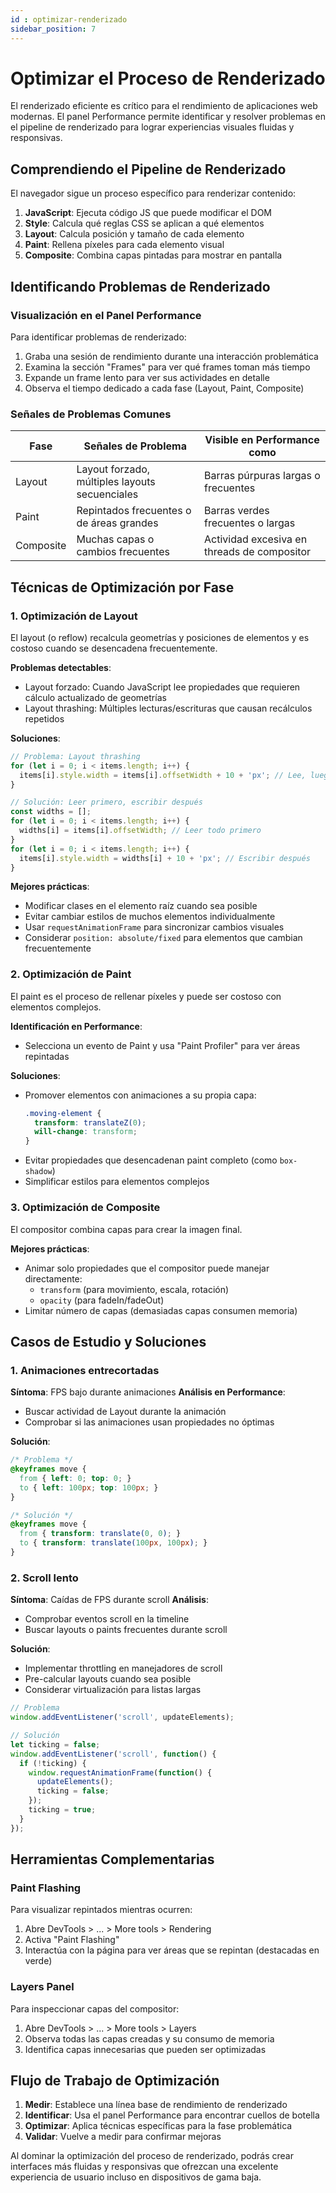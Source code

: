 ```yaml
---
id : optimizar-renderizado
sidebar_position: 7
---
```


# Optimizar el Proceso de Renderizado

El renderizado eficiente es crítico para el rendimiento de aplicaciones web modernas. El panel Performance permite identificar y resolver problemas en el pipeline de renderizado para lograr experiencias visuales fluidas y responsivas.

## Comprendiendo el Pipeline de Renderizado

El navegador sigue un proceso específico para renderizar contenido:

1. **JavaScript**: Ejecuta código JS que puede modificar el DOM
2. **Style**: Calcula qué reglas CSS se aplican a qué elementos
3. **Layout**: Calcula posición y tamaño de cada elemento
4. **Paint**: Rellena píxeles para cada elemento visual
5. **Composite**: Combina capas pintadas para mostrar en pantalla


## Identificando Problemas de Renderizado

### Visualización en el Panel Performance

Para identificar problemas de renderizado:

1. Graba una sesión de rendimiento durante una interacción problemática
2. Examina la sección "Frames" para ver qué frames toman más tiempo
3. Expande un frame lento para ver sus actividades en detalle
4. Observa el tiempo dedicado a cada fase (Layout, Paint, Composite)

### Señales de Problemas Comunes

| Fase | Señales de Problema | Visible en Performance como |
|------|---------------------|----------------------------|
| Layout | Layout forzado, múltiples layouts secuenciales | Barras púrpuras largas o frecuentes |
| Paint | Repintados frecuentes o de áreas grandes | Barras verdes frecuentes o largas |
| Composite | Muchas capas o cambios frecuentes | Actividad excesiva en threads de compositor |

## Técnicas de Optimización por Fase

### 1. Optimización de Layout

El layout (o reflow) recalcula geometrías y posiciones de elementos y es costoso cuando se desencadena frecuentemente.

**Problemas detectables**:
- Layout forzado: Cuando JavaScript lee propiedades que requieren cálculo actualizado de geometrías
- Layout thrashing: Múltiples lecturas/escrituras que causan recálculos repetidos

**Soluciones**:
```javascript
// Problema: Layout thrashing
for (let i = 0; i < items.length; i++) {
  items[i].style.width = items[i].offsetWidth + 10 + 'px'; // Lee, luego escribe
}

// Solución: Leer primero, escribir después
const widths = [];
for (let i = 0; i < items.length; i++) {
  widths[i] = items[i].offsetWidth; // Leer todo primero
}
for (let i = 0; i < items.length; i++) {
  items[i].style.width = widths[i] + 10 + 'px'; // Escribir después
}
```

**Mejores prácticas**:
- Modificar clases en el elemento raíz cuando sea posible
- Evitar cambiar estilos de muchos elementos individualmente
- Usar `requestAnimationFrame` para sincronizar cambios visuales
- Considerar `position: absolute/fixed` para elementos que cambian frecuentemente

### 2. Optimización de Paint

El paint es el proceso de rellenar píxeles y puede ser costoso con elementos complejos.

**Identificación en Performance**:
- Selecciona un evento de Paint y usa "Paint Profiler" para ver áreas repintadas

**Soluciones**:
- Promover elementos con animaciones a su propia capa:
  ```css
  .moving-element {
    transform: translateZ(0);
    will-change: transform;
  }
  ```
- Evitar propiedades que desencadenan paint completo (como `box-shadow`)
- Simplificar estilos para elementos complejos

### 3. Optimización de Composite

El compositor combina capas para crear la imagen final.

**Mejores prácticas**:
- Animar solo propiedades que el compositor puede manejar directamente:
  - `transform` (para movimiento, escala, rotación)
  - `opacity` (para fadeIn/fadeOut)
- Limitar número de capas (demasiadas capas consumen memoria)

## Casos de Estudio y Soluciones

### 1. Animaciones entrecortadas

**Síntoma**: FPS bajo durante animaciones
**Análisis en Performance**: 
- Buscar actividad de Layout durante la animación
- Comprobar si las animaciones usan propiedades no óptimas

**Solución**:
```css
/* Problema */
@keyframes move {
  from { left: 0; top: 0; }
  to { left: 100px; top: 100px; }
}

/* Solución */
@keyframes move {
  from { transform: translate(0, 0); }
  to { transform: translate(100px, 100px); }
}
```

### 2. Scroll lento

**Síntoma**: Caídas de FPS durante scroll
**Análisis**:
- Comprobar eventos scroll en la timeline
- Buscar layouts o paints frecuentes durante scroll

**Solución**:
- Implementar throttling en manejadores de scroll
- Pre-calcular layouts cuando sea posible
- Considerar virtualización para listas largas

```javascript
// Problema
window.addEventListener('scroll', updateElements);

// Solución
let ticking = false;
window.addEventListener('scroll', function() {
  if (!ticking) {
    window.requestAnimationFrame(function() {
      updateElements();
      ticking = false;
    });
    ticking = true;
  }
});
```

## Herramientas Complementarias

### Paint Flashing

Para visualizar repintados mientras ocurren:

1. Abre DevTools > ... > More tools > Rendering
2. Activa "Paint Flashing"
3. Interactúa con la página para ver áreas que se repintan (destacadas en verde)

### Layers Panel

Para inspeccionar capas del compositor:

1. Abre DevTools > ... > More tools > Layers
2. Observa todas las capas creadas y su consumo de memoria
3. Identifica capas innecesarias que pueden ser optimizadas

## Flujo de Trabajo de Optimización

1. **Medir**: Establece una línea base de rendimiento de renderizado
2. **Identificar**: Usa el panel Performance para encontrar cuellos de botella
3. **Optimizar**: Aplica técnicas específicas para la fase problemática
4. **Validar**: Vuelve a medir para confirmar mejoras

Al dominar la optimización del proceso de renderizado, podrás crear interfaces más fluidas y responsivas que ofrezcan una excelente experiencia de usuario incluso en dispositivos de gama baja.
